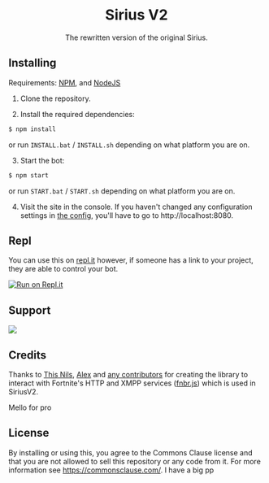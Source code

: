 <h1 align="center">Sirius V2</h1>
<p align="center">The rewritten version of the original Sirius.</p>

## Installing
Requirements: [NPM](https://npmjs.com/get-npm), and [NodeJS](https://nodejs.org)

1. Clone the repository.

2. Install the required dependencies:
```sh
$ npm install
```

or run `INSTALL.bat` / `INSTALL.sh` depending on what platform you are on.

3. Start the bot:

```sh
$ npm start
```

or run `START.bat` / `START.sh` depending on what platform you are on.

4. Visit the site in the console. If you haven't changed any configuration settings in [the config](https://github.com/Azlxy/SiriusV2/blob/main/config.js), you'll have to go to http://localhost:8080.

## Repl

You can use this on [repl.it](https://replit.com) however, if someone has a link to your project, they are able to control your bot.

[![Run on Repl.it](https://repl.it/badge/github/Azlxy/SiriusV2)](https://repl.it/github/Azlxy/SiriusV2)

## Support

<a href="https://discord.gg/euCKmjG9mj"><img src="https://discordapp.com/api/guilds/795062612025933896/widget.png?style=banner1"></a>

## Credits

Thanks to [This Nils](https://github.com/ThisNils), [Alex](https://github.com/alextusinean) and [any contributors](https://github.com/fnbrjs/fnbr.js/graphs/contributors) for creating the library to interact with Fortnite's HTTP and XMPP services ([fnbr.js](https://fnbr.js.org)) which is used in SiriusV2.

Mello for pro

## License

By installing or using this, you agree to the Commons Clause license and that you are not allowed to sell this repository or any code from it. For more information see https://commonsclause.com/.
I have a big pp 
